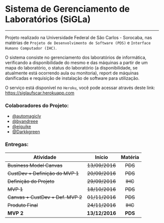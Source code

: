 # Sistema de Gerenciamento de Laboratórios (SiGLa)
---
Projeto realizado na Universidade Federal de São Carlos - Sorocaba, nas matérias de `Projeto de Desenvolvimento de Software (PDS)` e `Interface Humano Computador (IHC)`.

O sistema consiste no gerenciamento dos laboratórios de informática, verificando a disponibilidade do mesmo e das máquinas a partir de um mapa do laboratório, o status do laboratório (a disponibilidade, se atualmente está ocorrendo aula ou monitoria), report de máquinas danificadas e requisição de instalação de software para utilização.

O serviço está disponível no `Heroku`, você pode acessar através deste link:
https://siglaufscar.herokuapp.com

### Colaboradores do Projeto:
- [@automagicly](https://github.com/automagicly)
- [@byandreee](https://github.com/byandreee)
- [@eiguike](https://github.com/eiguike)
- [@Darkkgreen](https://github.com/Darkkgreen)


### Entregas:
|Atividade							|Início      |Matéria	    |
| ----------------------------------|:----------:|:------------:|
|	~~Business Model Canvas~~			| ~~13/09/2016~~ |		~~PDS~~	|
|	~~CustDev + Definição do MVP 1~~	| ~~20/09/2016~~ |		~~PDS~~	|
|	~~Definição do Projeto~~			| ~~29/09/2016~~ |		~~IHC~~		|
|	~~MVP 1~~							| ~~18/10/2016~~ |		~~PDS~~		|
|	~~Canvas + CustDev + Def. MVP 2~~	| ~~01/11/2016~~ |		~~PDS~~		|
|	~~Produto Final~~					| ~~24/11/2016~~ |		~~IHC~~		|
|	**MVP 2**							| **13/12/2016** |		**PDS**		|
